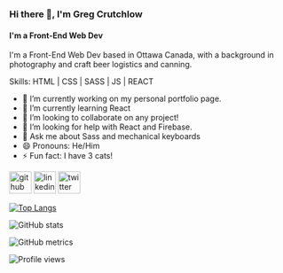 ### Hi there 👋, I'm Greg Crutchlow
#### I'm a Front-End Web Dev
I'm a Front-End Web Dev based in Ottawa Canada, with a background in photography and craft beer logistics and canning.

Skills: HTML | CSS | SASS | JS | REACT

- 🔭 I’m currently working on my personal portfolio page. 
- 🌱 I’m currently learning React 
- 👯 I’m looking to collaborate on any project! 
- 🤔 I’m looking for help with React and Firebase. 
- 💬 Ask me about Sass and mechanical keyboards 
- 😄 Pronouns: He/Him 
- ⚡ Fun fact: I have 3 cats! 


[<img src='https://cdn.jsdelivr.net/npm/simple-icons@3.0.1/icons/github.svg' alt='github' height='40'>](https://github.com/GregCrutchlow)  [<img src='https://cdn.jsdelivr.net/npm/simple-icons@3.0.1/icons/linkedin.svg' alt='linkedin' height='40'>](https://www.linkedin.com/in/gregcrutchlow/)  [<img src='https://cdn.jsdelivr.net/npm/simple-icons@3.0.1/icons/twitter.svg' alt='twitter' height='40'>](https://twitter.com/GregCrutchlow)  

[![Top Langs](https://github-readme-stats.vercel.app/api/top-langs/?username=GregCrutchlow)](https://github.com/anuraghazra/github-readme-stats)

![GitHub stats](https://github-readme-stats.vercel.app/api?username=GregCrutchlow&show_icons=true)  

![GitHub metrics](https://metrics.lecoq.io/GregCrutchlow)  

![Profile views](https://gpvc.arturio.dev/GregCrutchlow)  
